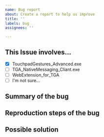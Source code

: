 ```yaml
---
name: Bug report
about: Create a report to help us improve
title: ''
labels: bug
assignees: ''

---
```


## This Issue involves...
- [x] TouchpadGestures_Advanced.exe
- [ ] TGA_NativeMessaging_Cliant.exe
- [ ] WebExtension_for_TGA
- [ ] I'm not sure...

## Summary of the bug

## Reproduction steps of the bug

<!-- if (you.HasIdeaToSolve[this.Issue]) -->
## Possible solution
